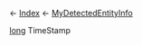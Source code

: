 ← [Index](Api-Index) ← [MyDetectedEntityInfo](Sandbox.ModAPI.Ingame.MyDetectedEntityInfo)

[long](System.Int64) TimeStamp